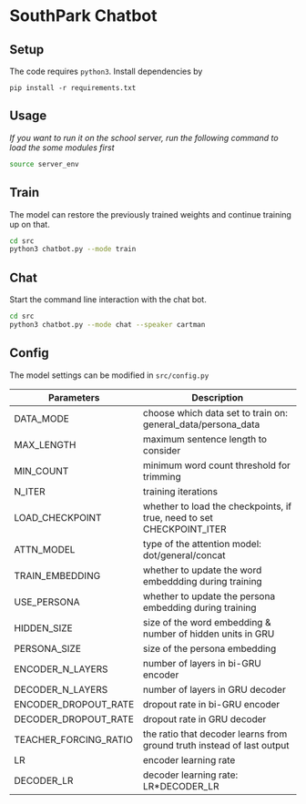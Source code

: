 # SouthPark Chatbot

## Setup

The code requires `python3`. Install dependencies by

```
pip install -r requirements.txt
```

## Usage

*If you want to run it on the school server, run the following command to load the some modules first*

```bash
source server_env
```

## Train

The model can restore the previously trained weights and continue training up on that. 

```bash
cd src
python3 chatbot.py --mode train
```

## Chat

Start the command line interaction with the chat bot.

```bash
cd src
python3 chatbot.py --mode chat --speaker cartman
```

## Config

The model settings can be modified in `src/config.py`

Parameters | Description
-----|------
DATA_MODE | choose which data set to train on: general_data/persona_data
MAX_LENGTH | maximum sentence length to consider
MIN_COUNT | minimum word count threshold for trimming
N_ITER | training iterations
LOAD_CHECKPOINT | whether to load the checkpoints, if true, need to set CHECKPOINT_ITER
ATTN_MODEL | type of the attention model: dot/general/concat
TRAIN_EMBEDDING | whether to update the word embeddding during training
USE_PERSONA | whether to update the persona embedding during training
HIDDEN_SIZE | size of the word embedding & number of hidden units in GRU
PERSONA_SIZE | size of the persona embedding
ENCODER_N_LAYERS | number of layers in bi-GRU encoder
DECODER_N_LAYERS | number of layers in GRU decoder
ENCODER_DROPOUT_RATE | dropout rate in bi-GRU encoder
DECODER_DROPOUT_RATE | dropout rate in GRU decoder
TEACHER_FORCING_RATIO | the ratio that decoder learns from ground truth instead of last output
LR | encoder learning rate
DECODER_LR | decoder learning rate: LR*DECODER_LR